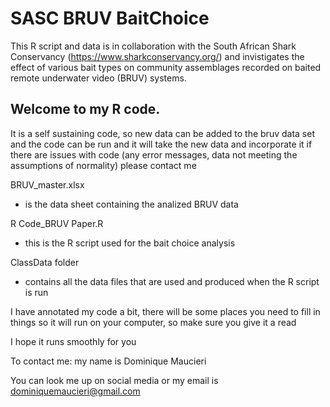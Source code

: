 # SASC BRUV BaitChoice

This R script and data is in collaboration with the South African Shark Conservancy (https://www.sharkconservancy.org/) and invistigates the effect of various bait types on community assemblages recorded on baited remote underwater video (BRUV) systems.

## Welcome to my R code. 
It is a self sustaining code, so new data can be added to the bruv data set and the code can be run and it will take the new data and incorporate it if there are issues with code (any error messages, data not meeting the assumptions of normality) please contact me

BRUV_master.xlsx
  - is the data sheet containing the analized BRUV data
 
R Code_BRUV Paper.R
  - this is the R script used for the bait choice analysis
  
ClassData folder
  - contains all the data files that are used and produced when the R script is run

I have annotated my code a bit, there will be some places you need to fill in things so it will run on your computer, so make sure you give it a read

I hope it runs smoothly for you

To contact me: my name is Dominique Maucieri

You can look me up on social media or my email is dominiquemaucieri@gmail.com
